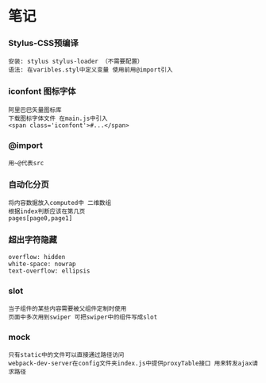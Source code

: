 # 笔记

### Stylus-CSS预编译
    安装: stylus stylus-loader （不需要配置）
    语法: 在varibles.styl中定义变量 使用前用@import引入

### iconfont 图标字体
    阿里巴巴矢量图标库
    下载图标字体文件 在main.js中引入
    <span class='iconfont'>#...</span>

### @import
    用~@代表src

### 自动化分页
    将内容数据放入computed中 二维数组 
    根据index判断应该在第几页
    pages[page0,page1]

### 超出字符隐藏
    overflow: hidden
    white-space: nowrap
    text-overflow: ellipsis

### slot
    当子组件的某些内容需要被父组件定制时使用
    页面中多次用到swiper 可把swiper中的组件写成slot

### mock
    只有static中的文件可以直接通过路径访问
    webpack-dev-server在config文件夹index.js中提供proxyTable接口 用来转发ajax请求路径
